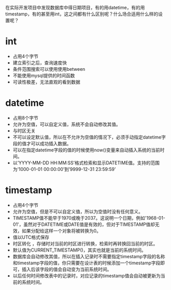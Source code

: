 在实际开发项目中发现数据库中得日期项目，有的用datetime，有的用timestamp，有的甚至用int，这之间都有什么区别呢？什么场合适用什么样的设置呢？

# int
- 占用4个字节
- 建立索引之后，查询速度快
- 条件范围搜索可以使用使用between
- 不能使用mysql提供的时间函数
- 可读性极差，无法直观的看到数据

# datetime
- 占用8个字节
- 允许为空值，可以自定义值，系统不会自动修改其值。
- 与时区无关
- 不可以设定默认值，所以在不允许为空值的情况下，必须手动指定datetime字段的值才可以成功插入数据。
- 可以在指定datetime字段的值的时候使用now()变量来自动插入系统的当前时间。
- 以’YYYY-MM-DD HH:MM:SS’格式检索和显示DATETIME值。支持的范围为’1000-01-01 00:00:00’到’9999-12-31 23:59:59’

# timestamp
- 占用4个字节
- 允许为空值，但是不可以自定义值，所以为空值时没有任何意义。
- TIMESTAMP值不能早于1970或晚于2037。这说明一个日期，例如'1968-01-01'，虽然对于DATETIME或DATE值是有效的，但对于TIMESTAMP值却无效，如果分配给这样一个对象将被转换为0。
- 值以UTC格式保存
- 时区转化 ，存储时对当前的时区进行转换，检索时再转换回当前的时区。
- 默认值为CURRENT_TIMESTAMP()，其实也就是当前的系统时间。
- 数据库会自动修改其值，所以在插入记录时不需要指定timestamp字段的名称和timestamp字段的值，你只需要在设计表的时候添加一个timestamp字段即可，插入后该字段的值会自动变为当前系统时间。
- 以后任何时间修改表中的记录时，对应记录的timestamp值会自动被更新为当前的系统时间。
